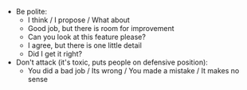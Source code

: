 * Be polite:
	* I think / I propose / What about
	* Good job, but there is room for improvement
	* Сan you look at this feature please?
	* I agree, but there is one little detail
	* Did I get it right?
* Don't attack (it's toxic, puts people on defensive position):
    * You did a bad job / Its wrong / You made a mistake / It makes no sense
